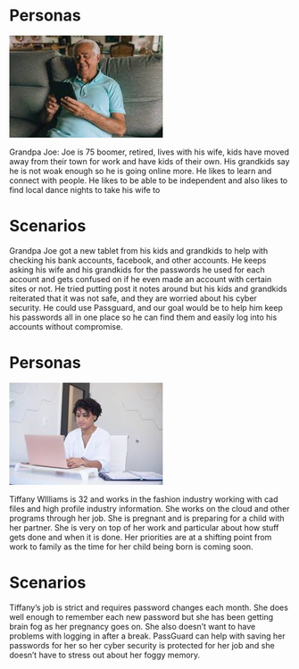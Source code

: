 # Personas

![](oldmanjoe.jpg)

Grandpa Joe: 
Joe is 75 boomer, retired, lives with his wife, kids have moved away from their town for work and have kids of their own. His grandkids say he is not woak enough so he is going online more. He likes to learn and connect with people. He likes to be able to be independent and also likes to find local dance nights to take his wife to

# Scenarios

Grandpa Joe got a new tablet from his kids and grandkids to help with checking his bank accounts, facebook, and other accounts. He keeps asking his wife and his grandkids for the passwords he used for each account and gets confused on if he even made an account with certain sites or not. He tried putting post it notes around but his kids and grandkids reiterated that it was not safe, and they are worried about his cyber security. 
He could use Passguard, and our goal would be to help him keep his passwords all in one place so he can find them and easily log into his accounts without compromise.


# Personas

![](tiffany.jpg)

Tiffany WIlliams is 32 and works in the fashion industry working with cad files and high profile industry information. She works on the cloud and other programs through her job. She is pregnant and  is preparing for a child with her partner. She is very on top of her work and particular about how stuff gets done and when it is done. Her priorities are at a shifting point from work to family as the time for her child being born is coming soon.

# Scenarios

Tiffany’s job is strict and requires password changes each month. She does well enough to remember each new password but she has been getting brain fog as her pregnancy goes on. She also doesn’t want to have problems with logging in after a break. PassGuard can help with saving her passwords for her so her cyber security is protected for her job and she doesn’t have to stress out about her foggy memory.
